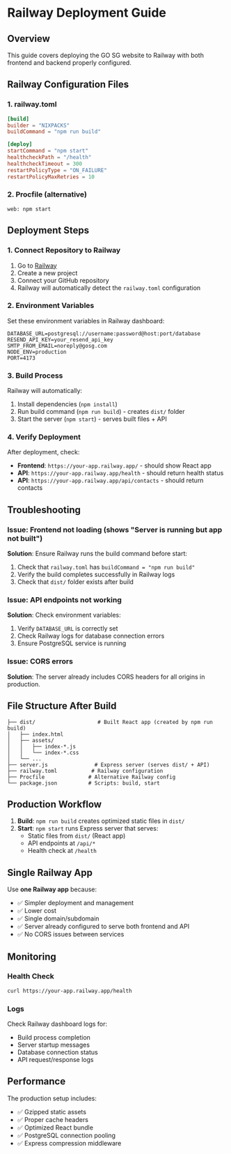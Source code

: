 # Railway Deployment Guide

## Overview

This guide covers deploying the GO SG website to Railway with both frontend and backend properly configured.

## Railway Configuration Files

### 1. railway.toml
```toml
[build]
builder = "NIXPACKS"
buildCommand = "npm run build"

[deploy]
startCommand = "npm start"
healthcheckPath = "/health"
healthcheckTimeout = 300
restartPolicyType = "ON_FAILURE"
restartPolicyMaxRetries = 10
```

### 2. Procfile (alternative)
```
web: npm start
```

## Deployment Steps

### 1. Connect Repository to Railway

1. Go to [Railway](https://railway.app)
2. Create a new project
3. Connect your GitHub repository
4. Railway will automatically detect the `railway.toml` configuration

### 2. Environment Variables

Set these environment variables in Railway dashboard:

```
DATABASE_URL=postgresql://username:password@host:port/database
RESEND_API_KEY=your_resend_api_key
SMTP_FROM_EMAIL=noreply@gosg.com
NODE_ENV=production
PORT=4173
```

### 3. Build Process

Railway will automatically:
1. Install dependencies (`npm install`)
2. Run build command (`npm run build`) - creates `dist/` folder
3. Start the server (`npm start`) - serves built files + API

### 4. Verify Deployment

After deployment, check:
- **Frontend**: `https://your-app.railway.app/` - should show React app
- **API**: `https://your-app.railway.app/health` - should return health status
- **API**: `https://your-app.railway.app/api/contacts` - should return contacts

## Troubleshooting

### Issue: Frontend not loading (shows "Server is running but app not built")

**Solution**: Ensure Railway runs the build command before start:
1. Check that `railway.toml` has `buildCommand = "npm run build"`
2. Verify the build completes successfully in Railway logs
3. Check that `dist/` folder exists after build

### Issue: API endpoints not working

**Solution**: Check environment variables:
1. Verify `DATABASE_URL` is correctly set
2. Check Railway logs for database connection errors
3. Ensure PostgreSQL service is running

### Issue: CORS errors

**Solution**: The server already includes CORS headers for all origins in production.

## File Structure After Build

```
├── dist/                    # Built React app (created by npm run build)
│   ├── index.html
│   ├── assets/
│   │   ├── index-*.js
│   │   └── index-*.css
│   └── ...
├── server.js               # Express server (serves dist/ + API)
├── railway.toml           # Railway configuration
├── Procfile              # Alternative Railway config
└── package.json          # Scripts: build, start
```

## Production Workflow

1. **Build**: `npm run build` creates optimized static files in `dist/`
2. **Start**: `npm start` runs Express server that serves:
   - Static files from `dist/` (React app)
   - API endpoints at `/api/*`
   - Health check at `/health`

## Single Railway App

Use **one Railway app** because:
- ✅ Simpler deployment and management
- ✅ Lower cost
- ✅ Single domain/subdomain
- ✅ Server already configured to serve both frontend and API
- ✅ No CORS issues between services

## Monitoring

### Health Check
```bash
curl https://your-app.railway.app/health
```

### Logs
Check Railway dashboard logs for:
- Build process completion
- Server startup messages
- Database connection status
- API request/response logs

## Performance

The production setup includes:
- ✅ Gzipped static assets
- ✅ Proper cache headers
- ✅ Optimized React bundle
- ✅ PostgreSQL connection pooling
- ✅ Express compression middleware
